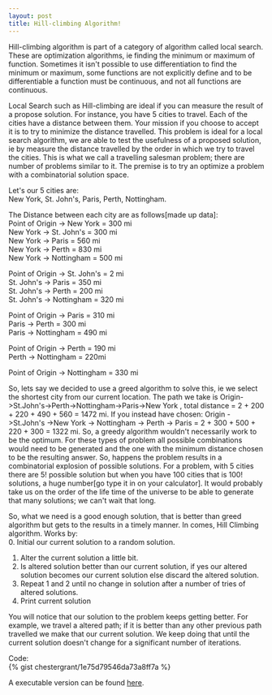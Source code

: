 ```yaml
---
layout: post
title: Hill-climbing Algorithm!
---
```


Hill-climbing algorithm is part of a category of algorithm called local search.  These are optimization algorithms, ie 
finding the minimum or maximum of function. Sometimes it isn't possible to use differentiation
to find the minimum or maximum, some functions are not explicitly define and to be differentiable a function must be continuous, and
not all functions are continuous.

Local Search such as Hill-climbing are ideal if you can measure the result of a propose solution.  For instance,
you have 5 cities to travel. Each of the cities have a distance between them.  Your mission if you choose to accept it is
to try to minimize the distance travelled.  This problem is ideal for a local search algorithm, we are able to test the usefulness 
of a proposed solution, ie by measure the distance travelled by the order in which we try to travel the cities.   This is what we call
a travelling salesman problem;  there are number of problems similar to it.  The premise is to try an optimize a problem with a
combinatorial solution space.

Let's our 5 cities are: <br>
New York, St. John's, Paris, Perth, Nottingham.

The Distance between each city are as follows[made up data]:<br>
Point of Origin -> New York  = 300 mi<br>
New York -> St. John's = 300 mi<br>
New York -> Paris = 560 mi<br>
New York -> Perth =  830 mi<br>
New York -> Nottingham = 500 mi<br>

Point of Origin -> St. John's = 2 mi<br>
St. John's -> Paris = 350 mi<br>
St. John's -> Perth = 200 mi<br>
St. John's -> Nottingham = 320 mi<br>

Point of Origin -> Paris = 310 mi<br>
Paris -> Perth = 300 mi<br>
Paris -> Nottingham = 490 mi<br>

Point of Origin -> Perth = 190 mi<br>
Perth -> Nottingham = 220mi<br>

Point of Origin -> Nottingham = 330 mi

So, lets say we decided to use a greed algorithm to solve this, ie we select the shortest city from our current location.  The 
path we take is  Origin->St.John's->Perth->Nottingham->Paris->New York , total distance = 2 + 200 + 220 + 490 + 560 = 1472 mi. 
If you instead have chosen: Origin ->St.John's ->New York -> Nottingham -> Perth -> Paris = 2 + 300 + 500 + 220 + 300 = 1322 mi.
So, a greedy algorithm wouldn't necessarily work to be the optimum.  For these types of problem all possible combinations
would need to be generated and the one with the minimum distance chosen to be the resulting answer.  So, happens the problem
results in a combinatorial explosion of possible solutions.  For a problem, with 5 cities there are 5! possible solution but
when you have 100 cities that is 100! solutions, a huge number[go type it in on your calculator]. It would probably take us on the
order of the life time of the universe to be able to generate that many solutions; we can't wait that long.

So, what we need is a good enough solution, that is better than greed algorithm but gets to the results in a timely manner.  In comes, 
Hill Climbing algorithm.  Works by:<br>
0.  Initial our current solution to a random solution.<br>
1.  Alter the current solution a little bit.<br>
2.  Is altered solution better than our current solution, if yes our altered solution becomes our current solution else discard the altered solution.<br>
3.  Repeat 1 and 2 until no change in solution after a number of tries of altered solutions.<br>
4.  Print current solution

You will notice that our solution to the problem keeps getting better.  For example, we travel a altered path; if it is better than
any other previous path travelled we make that our current solution.   We keep doing that until the current solution doesn't change for
a significant number of iterations.

Code:<br>
{% gist chestergrant/1e75d79546da73a8ff7a %}

A executable version can be found <a href="http://codepad.org/db6Ov1UF" target="_blank">here</a>.

